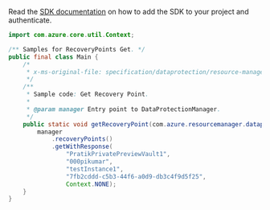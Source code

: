 Read the [SDK documentation](https://github.com/Azure/azure-sdk-for-java/blob/azure-resourcemanager-dataprotection_1.0.0-beta.1/sdk/dataprotection/azure-resourcemanager-dataprotection/README.md) on how to add the SDK to your project and authenticate.

```java
import com.azure.core.util.Context;

/** Samples for RecoveryPoints Get. */
public final class Main {
    /*
     * x-ms-original-file: specification/dataprotection/resource-manager/Microsoft.DataProtection/stable/2021-07-01/examples/BackupInstanceOperations/GetRecoveryPoint.json
     */
    /**
     * Sample code: Get Recovery Point.
     *
     * @param manager Entry point to DataProtectionManager.
     */
    public static void getRecoveryPoint(com.azure.resourcemanager.dataprotection.DataProtectionManager manager) {
        manager
            .recoveryPoints()
            .getWithResponse(
                "PratikPrivatePreviewVault1",
                "000pikumar",
                "testInstance1",
                "7fb2cddd-c5b3-44f6-a0d9-db3c4f9d5f25",
                Context.NONE);
    }
}
```
